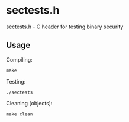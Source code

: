 sectests.h
==========

sectests.h - C header for testing binary security


Usage
-----

Compiling:

`make`

Testing:

`./sectests`

Cleaning (objects):

`make clean`
